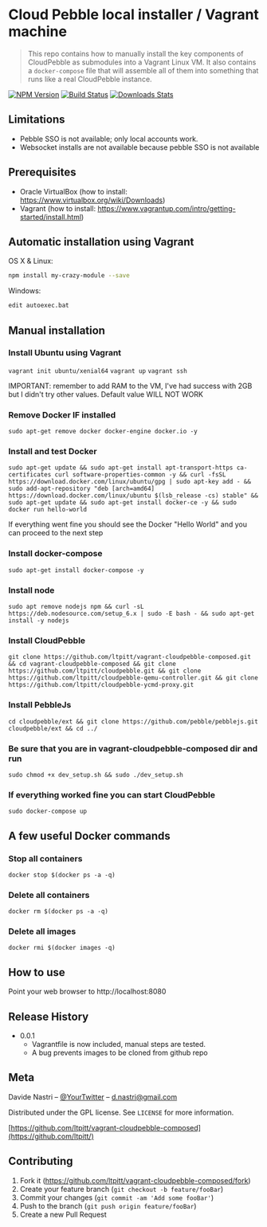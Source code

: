 # Cloud Pebble local installer / Vagrant machine
> This repo contains how to manually install the key components of CloudPebble as submodules into a Vagrant Linux VM. It also contains a `docker-compose` file that will assemble all of them into something that runs like a real CloudPebble instance.

[![NPM Version][npm-image]][npm-url]
[![Build Status][travis-image]][travis-url]
[![Downloads Stats][npm-downloads]][npm-url]

## Limitations

- Pebble SSO is not available; only local accounts work.
- Websocket installs are not available because pebble SSO is not available

## Prerequisites

- Oracle VirtualBox (how to install: https://www.virtualbox.org/wiki/Downloads)
- Vagrant (how to install: https://www.vagrantup.com/intro/getting-started/install.html)


## Automatic installation using Vagrant

OS X & Linux:

```sh
npm install my-crazy-module --save
```

Windows:

```sh
edit autoexec.bat
```

## Manual installation

### Install Ubuntu using Vagrant
`vagrant init ubuntu/xenial64`
`vagrant up`
`vagrant ssh`

IMPORTANT: remember to add RAM to the VM, I've had success with 2GB but I didn't try other values. Default value WILL NOT WORK

### Remove Docker IF installed
`sudo apt-get remove docker docker-engine docker.io -y`

### Install and test Docker
`sudo apt-get update && sudo apt-get install apt-transport-https ca-certificates curl software-properties-common -y && curl -fsSL https://download.docker.com/linux/ubuntu/gpg | sudo apt-key add - && sudo add-apt-repository "deb [arch=amd64] https://download.docker.com/linux/ubuntu $(lsb_release -cs) stable" && sudo apt-get update && sudo apt-get install docker-ce -y && sudo docker run hello-world`

If everything went fine you should see the Docker "Hello World" and you can proceed to the next step

### Install docker-compose
`sudo apt-get install docker-compose -y`

### Install node
`sudo apt remove nodejs npm && curl -sL https://deb.nodesource.com/setup_6.x | sudo -E bash - && sudo apt-get install -y nodejs`

### Install CloudPebble
`git clone https://github.com/ltpitt/vagrant-cloudpebble-composed.git && cd vagrant-cloudpebble-composed && git clone https://github.com/ltpitt/cloudpebble.git && git clone https://github.com/ltpitt/cloudpebble-qemu-controller.git && git clone https://github.com/ltpitt/cloudpebble-ycmd-proxy.git`

### Install PebbleJs
`cd cloudpebble/ext && git clone https://github.com/pebble/pebblejs.git cloudpebble/ext && cd ../`

### Be sure that you are in vagrant-cloudpebble-composed dir and run
`sudo chmod +x dev_setup.sh && sudo ./dev_setup.sh`

### If everything worked fine you can start CloudPebble
`sudo docker-compose up`


## A few useful Docker commands
### Stop all containers
`docker stop $(docker ps -a -q)`
### Delete all containers
`docker rm $(docker ps -a -q)`
### Delete all images
`docker rmi $(docker images -q)`


## How to use

Point your web browser to http://localhost:8080

## Release History

* 0.0.1
    * Vagrantfile is now included, manual steps are tested.
    * A bug prevents images to be cloned from github repo

## Meta

Davide Nastri – [@YourTwitter](https://twitter.com/ltpitt) – d.nastri@gmail.com

Distributed under the GPL license. See ``LICENSE`` for more information.

[https://github.com/ltpitt/vagrant-cloudpebble-composed](https://github.com/ltpitt/)

## Contributing

1. Fork it (<https://github.com/ltpitt/vagrant-cloudpebble-composed/fork>)
2. Create your feature branch (`git checkout -b feature/fooBar`)
3. Commit your changes (`git commit -am 'Add some fooBar'`)
4. Push to the branch (`git push origin feature/fooBar`)
5. Create a new Pull Request

<!-- Markdown link & img dfn's -->
[npm-image]: https://img.shields.io/npm/v/datadog-metrics.svg?style=flat-square
[npm-url]: https://npmjs.org/package/datadog-metrics
[npm-downloads]: https://img.shields.io/npm/dm/datadog-metrics.svg?style=flat-square
[travis-image]: https://img.shields.io/travis/dbader/node-datadog-metrics/master.svg?style=flat-square
[travis-url]: https://travis-ci.org/dbader/node-datadog-metrics
[wiki]: https://github.com/yourname/yourproject/wiki

